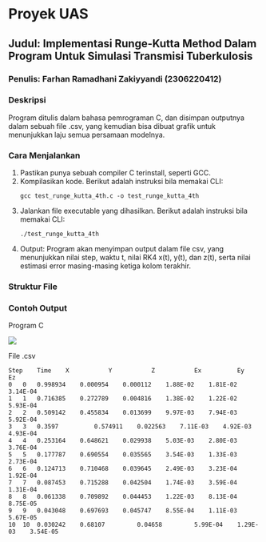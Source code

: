 # Proyek UAS
## Judul: Implementasi Runge-Kutta Method Dalam Program Untuk Simulasi Transmisi Tuberkulosis
### Penulis: Farhan Ramadhani Zakiyyandi (2306220412)

### Deskripsi

Program ditulis dalam bahasa pemrograman C, dan disimpan outputnya dalam sebuah file .csv, yang kemudian bisa dibuat grafik untuk menunjukkan laju semua persamaan modelnya.

### Cara Menjalankan

1. Pastikan punya sebuah compiler C terinstall, seperti GCC.
2. Kompilasikan kode. Berikut adalah instruksi bila memakai CLI:
   ```
   gcc test_runge_kutta_4th.c -o test_runge_kutta_4th
   ```
3. Jalankan file executable yang dihasilkan. Berikut adalah instruksi bila memakai CLI:
   ```
   ./test_runge_kutta_4th
   ```
4. Output: Program akan menyimpan output dalam file csv, yang menunjukkan nilai step, waktu t, nilai RK4 x(t), y(t), dan z(t), serta nilai estimasi error masing-masing ketiga kolom terakhir.
### Struktur File

### Contoh Output

Program C

![](https://cdn.imgchest.com/files/4z9cvxj6aa7.png)

File .csv
```
Step	Time	X	        Y	        Z	        Ex	        Ey	        Ez
0	0	0.998934	0.000954	0.000112	1.88E-02	1.81E-02	3.14E-04
1	1	0.716385	0.272789	0.004816	1.38E-02	1.22E-02	5.93E-04
2	2	0.509142	0.455834	0.013699	9.97E-03	7.94E-03	5.92E-04
3	3	0.3597	        0.574911	0.022563	7.11E-03	4.92E-03	4.93E-04
4	4	0.253164	0.648621	0.029938	5.03E-03	2.80E-03	3.76E-04
5	5	0.177787	0.690554	0.035565	3.54E-03	1.33E-03	2.73E-04
6	6	0.124713	0.710468	0.039645	2.49E-03	3.23E-04	1.92E-04
7	7	0.087453	0.715288	0.042504	1.74E-03	3.59E-04	1.31E-04
8	8	0.061338	0.709892	0.044453	1.22E-03	8.13E-04	8.75E-05
9	9	0.043048	0.697693	0.045747	8.55E-04	1.11E-03	5.67E-05
10	10	0.030242	0.68107	        0.04658	        5.99E-04	1.29E-03	3.54E-05
```
